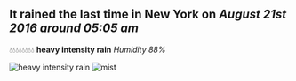 ## It rained the last time in New York on *August 21st 2016 around 05:05 am*
💧💧💧💧💧💧💧💧  **heavy intensity rain** *Humidity 88%*

![heavy intensity rain](http://openweathermap.org/img/w/10n.png) ![mist](http://openweathermap.org/img/w/50n.png)
